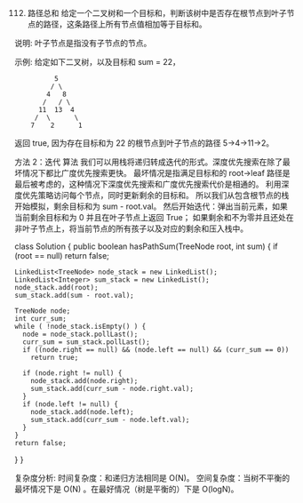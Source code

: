 112. 路径总和
给定一个二叉树和一个目标和，判断该树中是否存在根节点到叶子节点的路径，这条路径上所有节点值相加等于目标和。

说明: 叶子节点是指没有子节点的节点。

示例: 
给定如下二叉树，以及目标和 sum = 22，

              5
             / \
            4   8
           /   / \
          11  13  4
         /  \      \
        7    2      1
返回 true, 因为存在目标和为 22 的根节点到叶子节点的路径 5->4->11->2。

方法 2：迭代
算法
我们可以用栈将递归转成迭代的形式。深度优先搜索在除了最坏情况下都比广度优先搜索更快。
最坏情况是指满足目标和的 root->leaf 路径是最后被考虑的，这种情况下深度优先搜索和广度优先搜索代价是相通的。
利用深度优先策略访问每个节点，同时更新剩余的目标和。
所以我们从包含根节点的栈开始模拟，剩余目标和为 sum - root.val。
然后开始迭代：弹出当前元素，如果当前剩余目标和为 0 并且在叶子节点上返回 True；
如果剩余和不为零并且还处在非叶子节点上，将当前节点的所有孩子以及对应的剩余和压入栈中。

class Solution {
  public boolean hasPathSum(TreeNode root, int sum) {
    if (root == null)
      return false;

    LinkedList<TreeNode> node_stack = new LinkedList();
    LinkedList<Integer> sum_stack = new LinkedList();
    node_stack.add(root);
    sum_stack.add(sum - root.val);

    TreeNode node;
    int curr_sum;
    while ( !node_stack.isEmpty() ) {
      node = node_stack.pollLast();
      curr_sum = sum_stack.pollLast();
      if ((node.right == null) && (node.left == null) && (curr_sum == 0))
        return true;

      if (node.right != null) {
        node_stack.add(node.right);
        sum_stack.add(curr_sum - node.right.val);
      }
      if (node.left != null) {
        node_stack.add(node.left);
        sum_stack.add(curr_sum - node.left.val);
      }
    }
    return false;
  }
}

复杂度分析:
时间复杂度：和递归方法相同是 O(N)。
空间复杂度：当树不平衡的最坏情况下是 O(N) 。在最好情况（树是平衡的）下是 O(logN)。

